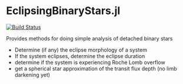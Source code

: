 # EclipsingBinaryStars.jl

[![Build Status](https://travis-ci.com/m-wells/EclipsingBinaryStars.jl.svg?token=qtRCxXQJn8B2HN1f6h3k&branch=master)](https://travis-ci.com/m-wells/EclipsingBinaryStars.jl)

Provides methods for doing simple analysis of detached binary stars
* Determine (if any) the eclipse morphology of a system
* If the system eclipses, determine the eclipse duration
* determine if the system is experiencing Roche Lomb overflow
* get a spherical star approximation of the transit flux depth (no limb darkening yet)
